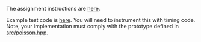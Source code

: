 The assignment instructions are [here](https://eng-git.canterbury.ac.nz/mph/ence464-assignment-2020/blob/master/doc/instructions.pdf).

Example test code is
[here](https://eng-git.canterbury.ac.nz/mph/ence464-assignment-2020/blob/master/src/poisson_test.cpp).
You will need to instrument this with timing code.  Note, your
implementation must comply with the prototype defined in
[src/poisson.hpp](https://eng-git.canterbury.ac.nz/mph/ence464-assignment-2020/blob/master/src/poisson.hpp).



